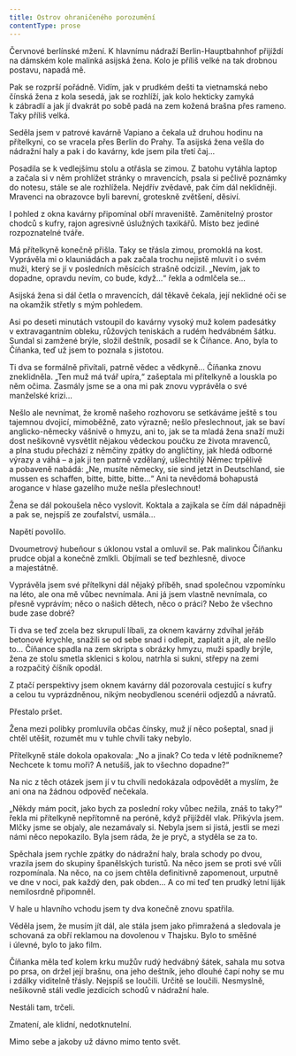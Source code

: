 ```yaml
---
title: Ostrov ohraničeného porozumění
contentType: prose
---
```


  

Červnové berlínské mžení. K hlavnímu nádraží Berlin-Hauptbahnhof přijíždí na dámském kole malinká asijská žena. Kolo je příliš velké na tak drobnou postavu, napadá mě.

Pak se rozprší pořádně. Vidím, jak v prudkém dešti ta vietnamská nebo čínská žena z kola sesedá, jak se rozhlíží, jak kolo hekticky zamyká k zábradlí a jak jí dvakrát po sobě padá na zem kožená brašna přes rameno. Taky příliš velká.

Seděla jsem v patrové kavárně Vapiano a čekala už druhou hodinu na přítelkyni, co se vracela přes Berlín do Prahy. Ta asijská žena vešla do nádražní haly a pak i do kavárny, kde jsem pila třetí čaj…

Posadila se k vedlejšímu stolu a otřásla se zimou. Z batohu vytáhla laptop a začala si v něm prohlížet stránky o mravencích, psala si pečlivě poznámky do notesu, stále se ale rozhlížela. Nejdřív zvědavě, pak čím dál neklidněji. Mravenci na obrazovce byli barevní, groteskně zvětšení, děsiví.

I pohled z okna kavárny připomínal obří mraveniště. Zaměnitelný prostor chodců s kufry, rajon agresivně úslužných taxikářů. Místo bez jediné rozpoznatelné tváře.

Má přítelkyně konečně přišla. Taky se třásla zimou, promoklá na kost. Vyprávěla mi o klauniádách a pak začala trochu nejistě mluvit i o svém muži, který se jí v posledních měsících strašně odcizil. „Nevím, jak to dopadne, opravdu nevím, co bude, když…“ řekla a odmlčela se…

Asijská žena si dál četla o mravencích, dál těkavě čekala, její neklidné oči se na okamžik střetly s mým pohledem.

Asi po deseti minutách vstoupil do kavárny vysoký muž kolem padesátky v extravagantním obleku, růžových teniskách a rudém hedvábném šátku. Sundal si zamžené brýle, složil deštník, posadil se k Číňance. Ano, byla to Číňanka, teď už jsem to poznala s jistotou.

Ti dva se formálně přivítali, patrně vědec a vědkyně… Číňanka znovu zneklidněla. „Ten muž má tvář upíra,“ zašeptala mi přítelkyně a louskla po něm očima. Zasmály jsme se a ona mi pak znovu vyprávěla o své manželské krizi…

Nešlo ale nevnímat, že kromě našeho rozhovoru se setkáváme ještě s tou tajemnou dvojicí, mimoběžně, zato výrazně; nešlo pře­slechnout, jak se baví anglicko-německy vášnivě o hmyzu, ani to, jak se ta mladá žena snaží muži dost nešikovně vysvětlit nějakou vědeckou poučku ze života mravenců, a plna studu přechází z němčiny zpátky do angličtiny, jak hledá odborné výrazy a váhá – a jak ji ten patrně vzdělaný, ušlechtilý Němec trpělivě a pobaveně nabádá: „Ne, musíte německy, sie sind jetzt in Deutschland, sie mussen es schaffen, bitte, bitte, bitte…“ Ani ta nevědomá bohapustá arogance v hlase gazelího muže nešla přeslechnout!

Žena se dál pokoušela něco vyslovit. Koktala a zajíkala se čím dál nápadněji a pak se, nejspíš ze zoufalství, usmála…

Napětí povolilo.

Dvoumetrový hubeňour s úklonou vstal a omluvil se. Pak malinkou Číňanku prudce objal a konečně zmlkli. Objímali se teď bezhlesně, divoce a majestátně.

Vyprávěla jsem své přítelkyni dál nějaký příběh, snad společnou vzpomínku na léto, ale ona mě vůbec nevnímala. Ani já jsem vlastně nevnímala, co přesně vyprávím; něco o našich dětech, něco o práci? Nebo že všechno bude zase dobré?

Ti dva se teď zcela bez skrupulí líbali, za oknem kavárny zdvíhal jeřáb betonové krychle, snažili se od sebe snad i odlepit, zaplatit a jít, ale nešlo to… Číňance spadla na zem skripta s obrázky hmyzu, muži spadly brýle, žena ze stolu smetla sklenici s kolou, natrhla si sukni, střepy na zemi a rozpačitý číšník opodál.

Z ptačí perspektivy jsem oknem kavárny dál pozorovala cestující s kufry a celou tu vyprázdněnou, nikým neobydlenou scenérii odjezdů a návratů.

Přestalo pršet.

Žena mezi polibky promluvila občas čínsky, muž jí něco pošeptal, snad ji chtěl utěšit, rozumět mu v tuhle chvíli taky nebylo.

Přítelkyně stále dokola opakovala: „No a jinak? Co teda v létě podnikneme? Nechcete k tomu moři? A netušíš, jak to všechno dopadne?“

Na nic z těch otázek jsem jí v tu chvíli nedokázala odpovědět a myslím, že ani ona na žádnou odpověď nečekala.

„Někdy mám pocit, jako bych za poslední roky vůbec nežila, znáš to taky?“ řekla mi přítelkyně nepřítomně na peróně, když přijížděl vlak. Přikývla jsem. Mlčky jsme se objaly, ale nezamávaly si. Nebyla jsem si jistá, jestli se mezi námi něco nepokazilo. Byla jsem ráda, že je pryč, a styděla se za to.

Spěchala jsem rychle zpátky do nádražní haly, brala schody po dvou, vrazila jsem do skupiny španělských turistů. Na něco jsem se proti své vůli rozpomínala. Na něco, na co jsem chtěla definitivně zapomenout, urputně ve dne v noci, pak každý den, pak obden… A co mi teď ten prudký letní liják nemilosrdně připomněl.

V hale u hlavního vchodu jsem ty dva konečně znovu spatřila.

Věděla jsem, že musím jít dál, ale stála jsem jako přimražená a sledovala je schovaná za obří reklamou na dovolenou v Thajsku. Bylo to směšné i úlevné, bylo to jako film.

Číňanka měla teď kolem krku mužův rudý hedvábný šátek, sahala mu sotva po prsa, on držel její brašnu, ona jeho deštník, jeho dlouhé čapí nohy se mu i zdálky viditelně třásly. Nejspíš se loučili. Určitě se loučili. Nesmyslně, nešikovně stáli vedle jezdicích schodů v nádražní hale.

Nestáli tam, trčeli.

Zmatení, ale klidní, nedotknutelní.

Mimo sebe a jakoby už dávno mimo tento svět.
